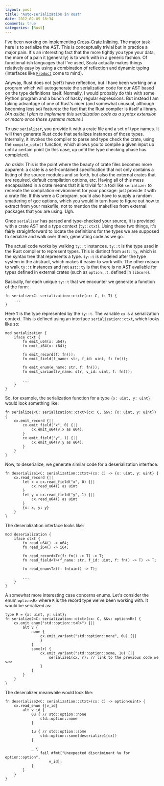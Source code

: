 ```yaml
---
layout: post
title: "Auto-serialization in Rust"
date: 2012-02-09 18:34
comments: true
categories: [Rust]
---
```


I've been working on implementing [Cross-Crate Inlining][cci].  The
major task here is to serialize the AST.  This is conceptually trivial
but in practice a major pain.  It's an interesting fact that the more
tightly you type your data, the more of a pain it (generally) is to
work with in a generic fashion.  Of functional-ish languages that I've
used, Scala actually makes things relatively easy by using a
combination of reflection and dynamic typing (interfaces like
[`Product`][product] come to mind). 

Anyway, Rust does not (yet?) have reflection, but I have been working
on a program which will autogenerate the serialization code for our
AST based on the type definitions itself.  Normally, I would probably
do this with some Python program and a bunch of hacky regular
expressions.  But instead I am taking advantage of one of Rust's nicer
(and somewhat unusual, although becoming less so) features: the fact
that the Rust compiler is itself a library. *(An aside: I plan to
implement this serialization code as a syntax extension or macro once
those systems mature.)*

To use `serializer`, you provide it with a crate file and a set of
type names.  It will then generate Rust code that serializes instances
of those types. Internally, it invokes the compiler to parse and type
check the crate, using the `compile_upto()` function, which allows you
to compile a given input up until a certain point (in this case, up
until the type checking phase has completed).

*An aside:* This is the point where the beauty of crate files becomes more
apparent: a crate is a self-contained specification that not only
contains a listing of the source modules and so forth, but also the
external crates that are required, default compilation options, etc.
Having all of this mess encapsulated in a crate means that it is
trivial for a tool like `serializer` to recreate the compilation
environment for your package: just provide it with a crate file.  If
this were a C program, you'd also have to supply a random smattering
of gcc options, which you would in turn have to figure out how to
extract from your makefile, not to mention the makefiles from external
packages that you are using.  Ugh.

Once `serializer` has parsed and type-checked your source, it is
provided with a crate AST and a type context (`ty::ctxt`).  Using
these two things, it's fairly straightforward to locate the
definitions for the types we are supposed to serialize and walk over
them, generating code as we go.

The actual code works by walking `ty::t` instances.  `ty::t` is the
type used in the Rust compiler to represent types.  This is distinct
from `ast::ty`, which is the syntax tree that represents a type.
`ty::t` is modeled after the type system in the abstract, which makes
it easier to work with.  The other reason to walk `ty::t` instances
and not `ast::ty` is that there is no AST available for types defined
in external crates (such as `option::t`, defined in `libcore`).

Basically, for each unique `ty::t` that we encounter we generate a function
of the form:

    fn serialize<C: serialization::ctxt>(cx: C, t: T) {
        ...
    }

Here `T` is the type represented by the `ty::t`.  The variable `cx` is
a serialization context.  This is defined using an interface
`serialization::ctxt`, which looks like so:

    mod serialization {
        iface ctxt {
            fn emit_u64(x: u64);
            fn emit_i64(x: i64);
        
            fn emit_record(f: fn());
            fn emit_field(f_name: str, f_id: uint, f: fn());

            fn emit_enum(e_name: str, f: fn());
            fn emit_variant(v_name: str, v_id: uint, f: fn());
            
            ...
        }
    }

So, for example, the serialization function for a type `{x: uint, y: uint}`
would look something like:

    fn serialize1<C: serialization::ctxt>(cx: C, &&v: {x: uint, y: uint}) {
        cx.emit_record {||
            cx.emit_field("x", 0) {||
                cx.emit_u64(v.x as u64);
            }
            cx.emit_field("y", 1) {||
                cx.emit_u64(v.y as u64);
            }
        }
    }

Now, to deserialize, we generate similar code for a deserialization interface:

    fn deserialize1<C: serialization::ctxt>(cx: C) -> {x: uint, y: uint} {
        cx.read_record {||
            let x = cx.read_field("x", 0) {||
                cx.read_u64() as uint
            }
            let y = cx.read_field("y", 1) {||
                cx.read_u64() as uint
            }
            {x: x, y: y}
        }
    }

The deserialization interface looks like:

    mod deserialization {
        iface ctxt {
            fn read_u64() -> u64;
            fn read_i64() -> i64;
        
            fn read_record<T>(f: fn() -> T) -> T;
            fn read_field<T>(f_name: str, f_id: uint, f: fn() -> T) -> T;

            fn read_enum<T>(f: fn(uint) -> T);
            
            ...
        }
    }

A somewhat more interesting case concerns enums.  Let's consider the
enum `option<R>` where `R` is the record type we've been working with.
It would be serialized as:

    type R = {x: uint, y: uint};
    fn serialize2<C: serialization::ctxt>(cx: C, &&v: option<R>) {
        cx.emit_enum("std::option::t<R>") {||
            alt v {
                none {
                    cx.emit_variant("std::option::none", 0u) {||
                    }
                }
                some(r) {
                    cx.emit_variant("std::option::some, 1u) {||
                        serialize1(cx, r); // link to the previous code we saw
                    }
                }
            }
        }
    }

The deserializer meanwhile would look like:

    fn deserialize2<C: serialization::ctxt>(cx: C) -> option<uint> {
        cx.read_enum {|v_id|
            alt v_id {
                0u { // std::option::none
                    std::option::none
                }
                
                1u { // std::option::some
                    std::option::some(deserialize1(cx))
                }
                
                _ {
                    fail #fmt["Unexpected discriminant %u for option::option",
                        v_id];
                }
            }
        }
    }

[cci]: https://github.com/mozilla/rust/issues/1765
[product]: http://www.scala-lang.org/api/current/index.html#scala.Product
